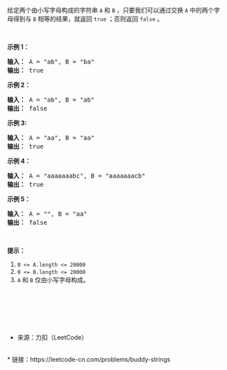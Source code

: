 <div class="notranslate"><p>给定两个由小写字母构成的字符串&nbsp;<code>A</code>&nbsp;和&nbsp;<code>B</code>&nbsp;，只要我们可以通过交换 <code>A</code> 中的两个字母得到与 <code>B</code> 相等的结果，就返回&nbsp;<code>true</code>&nbsp;；否则返回 <code>false</code> 。</p>

<p>&nbsp;</p>

<p><strong>示例 1：</strong></p>

<pre><strong>输入： </strong>A = "ab", B = "ba"
<strong>输出： </strong>true
</pre>

<p><strong>示例 2：</strong></p>

<pre><strong>输入： </strong>A = "ab", B = "ab"
<strong>输出： </strong>false
</pre>

<p><strong>示例 3:</strong></p>

<pre><strong>输入： </strong>A = "aa", B = "aa"
<strong>输出： </strong>true
</pre>

<p><strong>示例 4：</strong></p>

<pre><strong>输入： </strong>A = "aaaaaaabc", B = "aaaaaaacb"
<strong>输出： </strong>true
</pre>

<p><strong>示例 5：</strong></p>

<pre><strong>输入： </strong>A = "", B = "aa"
<strong>输出： </strong>false
</pre>

<p>&nbsp;</p>

<p><strong>提示：</strong></p>

<ol>
	<li><code>0 &lt;= A.length &lt;= 20000</code></li>
	<li><code>0 &lt;= B.length &lt;= 20000</code></li>
	<li><code>A</code>&nbsp;和&nbsp;<code>B</code>&nbsp;仅由小写字母构成。</li>
</ol>
</div>
<br/>
<br/>
<br/>
<br/>
<br/>

* 来源：力扣（LeetCode）
<br/>
* 链接：https://leetcode-cn.com/problems/buddy-strings
